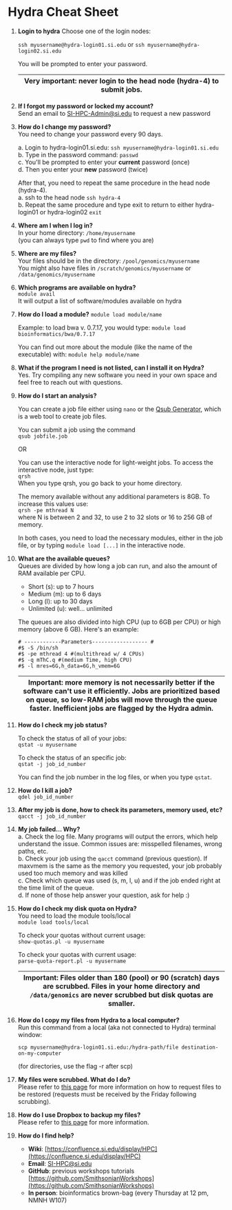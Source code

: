# Hydra Cheat Sheet

1. **Login to hydra**
    Choose one of the login nodes:  
    
    `ssh myusername@hydra-login01.si.edu`
    or
    `ssh myusername@hydra-login02.si.edu`

    You will be prompted to enter your password. 

    | Very important: never login to the head node (hydra-4) to submit jobs. |
    | --- |

2. **If I forgot my password or locked my account?**  
    Send an email to  SI-HPC-Admin@si.edu to request a new password

3. **How do I change my password?**  
You need to change your password every 90 days.  

    a. Login to hydra-login01.si.edu: `ssh myusername@hydra-login01.si.edu`  
    b. Type in the password command: `passwd`  
    c. You'll be prompted to enter your **current** password (once)  
    d. Then  you enter your **new** password (twice)

    After that, you need to repeat the same procedure in the head node (hydra-4).   
    a. ssh to the head node
    `ssh hydra-4`  
    b. Repeat the same procedure and type exit to return to either hydra-login01 or hydra-login02
    `exit`

1. **Where am I when I log in?**  
    In your home directory: `/home/myusername`  
    (you can always type `pwd` to find where you are)

1. **Where are my files?**  
    Your files should be in the directory: `/pool/genomics/myusername`  
    You might also have files in `/scratch/genomics/myusername` or `/data/genomics/myusername`

1. **Which programs are available on hydra?**  
    `module avail`  
    It will output a list of software/modules available on hydra

1. **How do I load a module?**
    `module load module/name`

    Example: to load bwa v. 0.7.17, you would type:
    `module load bioinformatics/bwa/0.7.17`

    You can find out more about the module (like the name of the executable) with:
    `module help module/name`

1. **What if the program I need is not listed, can I install it on Hydra?**  
    Yes. Try compiling any new software you need in your own space and feel free to reach out with questions.

1. **How do I start an analysis?**  

    You can create a job file either using `nano` or the [Qsub Generator](https://hydra-4.si.edu/tools/QSubGen/), which is a web tool to create job files.
    
    You can submit a job using the command  
    `qsub jobfile.job`   

    OR 
    
    You can use the interactive node for light-weight jobs. To access the interactive node, just type:  
    `qrsh`  
    When you type qrsh, you go back to your home directory. 

    The memory available without any additional parameters is 8GB. To increase this values use:  
    `qrsh -pe mthread N`  
    where N is between 2 and 32, to use 2 to 32 slots or 16 to 256 GB of memory.

    In both cases, you need to load the necessary modules, either in the job file, or by typing `module load [...]` in the interactive node.

1. **What are the available queues?**  
    Queues are divided by how long a job can run, and also the amount of RAM available per CPU. 

    * Short (s): up to 7 hours
    * Medium (m): up to 6 days
    * Long (l): up to 30 days
    * Unlimited (u): well... unlimited
    
    The queues are also divided into high CPU (up to 6GB per CPU) or high memory (above 6 GB). Here's an example:  
   
    ```
    # ------------Parameters------------------ #
    #$ -S /bin/sh
    #$ -pe mthread 4 #(multithread w/ 4 CPUs)
    #$ -q mThC.q #(medium Time, high CPU)
    #$ -l mres=6G,h_data=6G,h_vmem=6G
    ```
    | Important: more memory is not necessarily better if the software can't use it efficiently. Jobs are prioritized based on queue, so low-RAM jobs will move through the queue faster. Inefficient jobs are flagged by the Hydra admin. |
    | --- |

1. **How do I check my job status?**  

    To check the status of all of your jobs:  
    `qstat -u myusername`

    To check the status of an specific job:  
    `qstat -j job_id_number`

    You can find the job number in the log files, or when you type `qstat`.

1. **How do I kill a job?**  
    `qdel job_id_number`

1. **After my job is done, how to check its parameters, memory used, etc?**  
    `qacct -j job_id_number`

1. **My job failed… Why?**  
    a. Check the log file. Many programs will output the errors, which help understand the issue. Common issues are: misspelled filenames, wrong paths, etc.  
    b. Check your job using the `qacct` command (previous question). If maxvmem is the same as the memory you requested, your job probably used too much memory and was killed   
    c. Check which queue was used (s, m, l, u) and if the job ended right at the time limit of the queue.  
    d. If none of those help answer your question, ask for help :) 

1. **How do I check my disk quota on Hydra?**  
    You need to load the module tools/local  
    `module load tools/local`

    To check your quotas without current usage:  
    `show-quotas.pl -u myusername`

    To check your quotas with current usage:  
    `parse-quota-report.pl -u myusername`

    | Important: Files older than  180 (pool) or 90 (scratch) days are scrubbed. Files in your home directory and `/data/genomics` are never scrubbed but disk quotas are smaller. |
    | --- |
    
1. **How do I copy my files from Hydra to a local computer?**  
    Run this command from a local (aka not connected to Hydra) terminal window:  
    
    `scp myusername@hydra-login01.si.edu:/hydra-path/file destination-on-my-computer`  
    
    (for directories, use the flag -r after scp)

1. **My files were scrubbed. What do I do?**  
    Please refer to [this page](https://confluence.si.edu/display/HPC/Disk+Space+and+Disk+Usage) for more information on how to request files to be restored (requests must be received by the Friday following scrubbing).

1. **How do I use Dropbox to backup my files?**  
    Please refer to [this page](https://confluence.si.edu/pages/viewpage.action?pageId=40140823#DiskSpaceandDiskUsage-HowToCopy) for more information.  

1. **How do I find help?**
    * **Wiki**: [https://confluence.si.edu/display/HPC](https://confluence.si.edu/display/HPC)
    * **Email**: SI-HPC@si.edu 
    * **GitHub**: previous workshops tutorials [https://github.com/SmithsonianWorkshops](https://github.com/SmithsonianWorkshops)
    * **In person**: bioinformatics brown-bag (every Thursday at 12 pm, NMNH W107)
